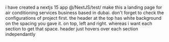 i have created a nextjs 15 app @/NextJS/test/ make this a landing page for air conditioning services business based in dubai. don't forget to check the configurations of project first.
the header at the top has white background on the spacing you gave it. on top, left and right. whereas i want each section to get that space. header just hovers over each section independantly